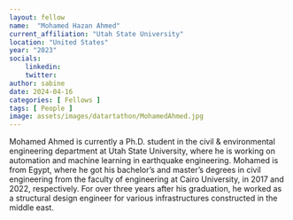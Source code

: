 ```yaml
---
layout: fellow
name:  "Mohamed Hazan Ahmed"
current_affiliation: "Utah State University"
location: "United States"
year: "2023"
socials:
    linkedin: 
    twitter: 
author: sabine
date: 2024-04-16
categories: [ Fellows ]
tags: [ People ]
image: assets/images/datartathon/MohamedAhmed.jpg
---
```


Mohamed Ahmed is currently a Ph.D. student in the civil & environmental engineering department at Utah State University, where he is working on automation and machine learning in earthquake engineering. Mohamed is from Egypt, where he got his bachelor’s and master’s degrees in civil engineering from the faculty of engineering at Cairo University, in 2017 and 2022, respectively. For over three years after his graduation, he worked as a structural design engineer for various infrastructures constructed in the middle east.